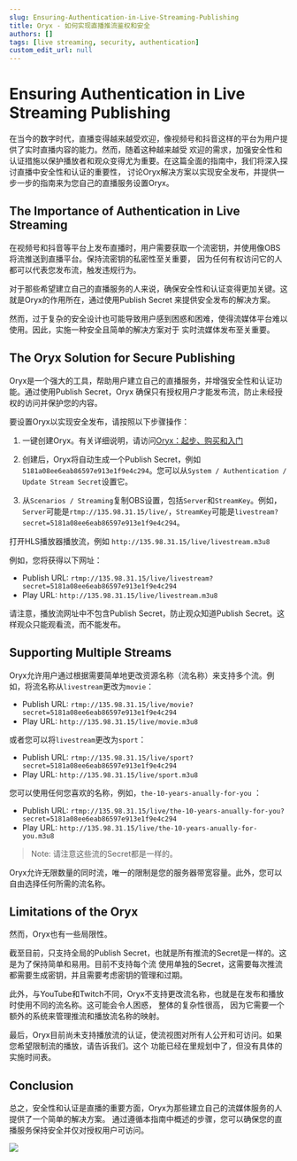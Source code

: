```yaml
---
slug: Ensuring-Authentication-in-Live-Streaming-Publishing
title: Oryx - 如何实现直播推流鉴权和安全
authors: []
tags: [live streaming, security, authentication]
custom_edit_url: null
---
```


# Ensuring Authentication in Live Streaming Publishing

在当今的数字时代，直播变得越来越受欢迎，像视频号和抖音这样的平台为用户提供了实时直播内容的能力。然而，随着这种越来越受
欢迎的需求，加强安全性和认证措施以保护播放者和观众变得尤为重要。在这篇全面的指南中，我们将深入探讨直播中安全性和认证的重要性，
讨论Oryx解决方案以实现安全发布，并提供一步一步的指南来为您自己的直播服务设置Oryx。

<!--truncate-->

## The Importance of Authentication in Live Streaming

在视频号和抖音等平台上发布直播时，用户需要获取一个流密钥，并使用像OBS将流推送到直播平台。保持流密钥的私密性至关重要，
因为任何有权访问它的人都可以代表您发布流，触发违规行为。

对于那些希望建立自己的直播服务的人来说，确保安全性和认证变得更加关键。这就是Oryx的作用所在，通过使用Publish Secret
来提供安全发布的解决方案。

然而，过于复杂的安全设计也可能导致用户感到困惑和困难，使得流媒体平台难以使用。因此，实施一种安全且简单的解决方案对于
实时流媒体发布至关重要。

## The Oryx Solution for Secure Publishing

Oryx是一个强大的工具，帮助用户建立自己的直播服务，并增强安全性和认证功能。通过使用Publish Secret，Oryx
确保只有授权用户才能发布流，防止未经授权的访问并保护您的内容。

要设置Oryx以实现安全发布，请按照以下步骤操作：

1. 一键创建Oryx。有关详细说明，请访问[Oryx：起步、购买和入门](./2022-04-09-SRS-Stack-Tutorial.md)

1. 创建后，Oryx将自动生成一个Publish Secret，例如`5181a08ee6eab86597e913e1f9e4c294`。您可以从`System / Authentication / Update Stream Secret`设置它。

1. 从`Scenarios / Streaming`复制OBS设置，包括`Server`和`StreamKey`。例如，`Server`可能是`rtmp://135.98.31.15/live/`，`StreamKey`可能是`livestream?secret=5181a08ee6eab86597e913e1f9e4c294`。

打开HLS播放器播放流，例如 `http://135.98.31.15/live/livestream.m3u8`

例如，您将获得以下网址：

* Publish URL: `rtmp://135.98.31.15/live/livestream?secret=5181a08ee6eab86597e913e1f9e4c294`
* Play URL: `http://135.98.31.15/live/livestream.m3u8`

请注意，播放流网址中不包含Publish Secret，防止观众知道Publish Secret。这样观众只能观看流，而不能发布。

## Supporting Multiple Streams

Oryx允许用户通过根据需要简单地更改资源名称（流名称）来支持多个流。例如，将流名称从`livestream`更改为`movie`：
- Publish URL: `rtmp://135.98.31.15/live/movie?secret=5181a08ee6eab86597e913e1f9e4c294`
- Play URL: `http://135.98.31.15/live/movie.m3u8`

或者您可以将`livestream`更改为`sport`：
- Publish URL: `rtmp://135.98.31.15/live/sport?secret=5181a08ee6eab86597e913e1f9e4c294`
- Play URL: `http://135.98.31.15/live/sport.m3u8`

您可以使用任何您喜欢的名称，例如，`the-10-years-anually-for-you` ：
- Publish URL: `rtmp://135.98.31.15/live/the-10-years-anually-for-you?secret=5181a08ee6eab86597e913e1f9e4c294`
- Play URL: `http://135.98.31.15/live/the-10-years-anually-for-you.m3u8`

> Note: 请注意这些流的Secret都是一样的。

Oryx允许无限数量的同时流，唯一的限制是您的服务器带宽容量。此外，您可以自由选择任何所需的流名称。

## Limitations of the Oryx

然而，Oryx也有一些局限性。

截至目前，只支持全局的Publish Secret，也就是所有推流的Secret是一样的。这是为了保持简单和易用。目前不支持每个流
使用单独的Secret，这需要每次推流都需要生成密钥，并且需要考虑密钥的管理和过期。

此外，与YouTube和Twitch不同，Oryx不支持更改流名称，也就是在发布和播放时使用不同的流名称。这可能会令人困惑，
整体的复杂性很高， 因为它需要一个额外的系统来管理推流和播放流名称的映射。

最后，Oryx目前尚未支持播放流的认证，使流视图对所有人公开和可访问。如果您希望限制流的播放，请告诉我们。这个
功能已经在里规划中了，但没有具体的实施时间表。

## Conclusion

总之，安全性和认证是直播的重要方面，Oryx为那些建立自己的流媒体服务的人提供了一个简单的解决方案。
通过遵循本指南中概述的步骤，您可以确保您的直播服务保持安全并仅对授权用户可访问。

![](https://ossrs.net/gif/v1/sls.gif?site=ossrs.net&path=/lts/blog-zh/2023-08-29-Ensuring-Authentication-for-Live-Streaming-Publishing)

